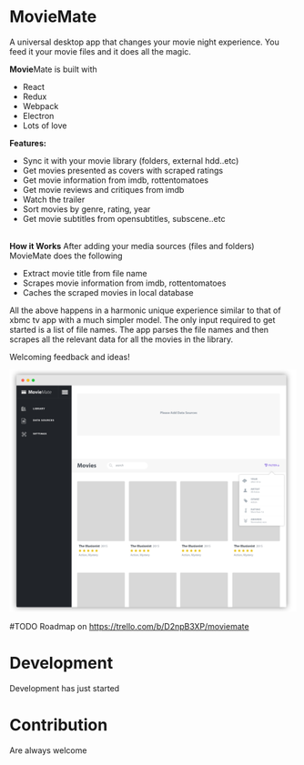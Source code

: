 # MovieMate
A universal desktop app that changes your movie night experience. You feed it your movie files and it does all the magic.  

**Movie**Mate is built with
* React
* Redux
* Webpack
* Electron
* Lots of love
  
**Features:**  
* Sync it with your movie library (folders, external hdd..etc) 
* Get movies presented as covers with scraped ratings
* Get movie information from imdb, rottentomatoes 
* Get movie reviews and critiques from imdb 
* Watch the trailer 
* Sort movies by genre, rating, year
* Get movie subtitles from opensubtitles, subscene..etc   
   
   
**How it Works**
After adding your media sources (files and folders) MovieMate does the following
* Extract movie title from file name
* Scrapes movie information from imdb, rottentomatoes
* Caches the scraped movies in local database


All the above happens in a harmonic unique experience similar to that of xbmc tv app with a much simpler model. The only input required to get started is a list of file names. The app parses the file names and then scrapes all the relevant data for all the movies in the library.

Welcoming feedback and ideas!

![Alt Screenshot](https://github.com/daedlock/MovieMate/raw/master/resources/screenshot.png)

#TODO
Roadmap on https://trello.com/b/D2npB3XP/moviemate

# Development
Development has just started
# Contribution
Are always welcome

